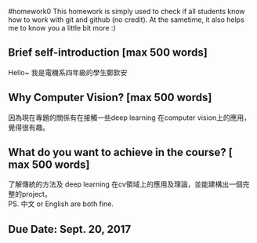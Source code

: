 #homework0
This homework is simply used to check if all students know how to work with git and github (no credit).
At the sametime, it also helps me to know you a little bit more :)

## Brief self-introduction [max 500 words]
Hello~ 我是電機系四年級的學生鄭欽安  
## Why Computer Vision? [max 500 words]
因為現在專題的關係有在接觸一些deep learning 在computer vision上的應用，覺得很有趣。  
## What do you want to achieve in the course? [ max 500 words]
了解傳統的方法及 deep learning 在cv領域上的應用及理論，並能建構出一個完整的project。  
PS. 中文 or English are both fine.

## Due Date: Sept. 20, 2017

